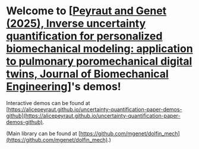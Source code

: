 # Welcome to [[Peyraut and Genet (2025), Inverse uncertainty quantification for personalized biomechanical modeling: application to pulmonary poromechanical digital twins, Journal of Biomechanical Engineering](https://doi.org/10.1115/1.4068578)]'s demos!

Interactive demos can be found at [https://alicepeyraut.github.io/uncertainty-quantification-paper-demos-github](https://alicepeyraut.github.io/uncertainty-quantification-paper-demos-github).

(Main library can be found at [https://github.com/mgenet/dolfin_mech](https://github.com/mgenet/dolfin_mech).)
